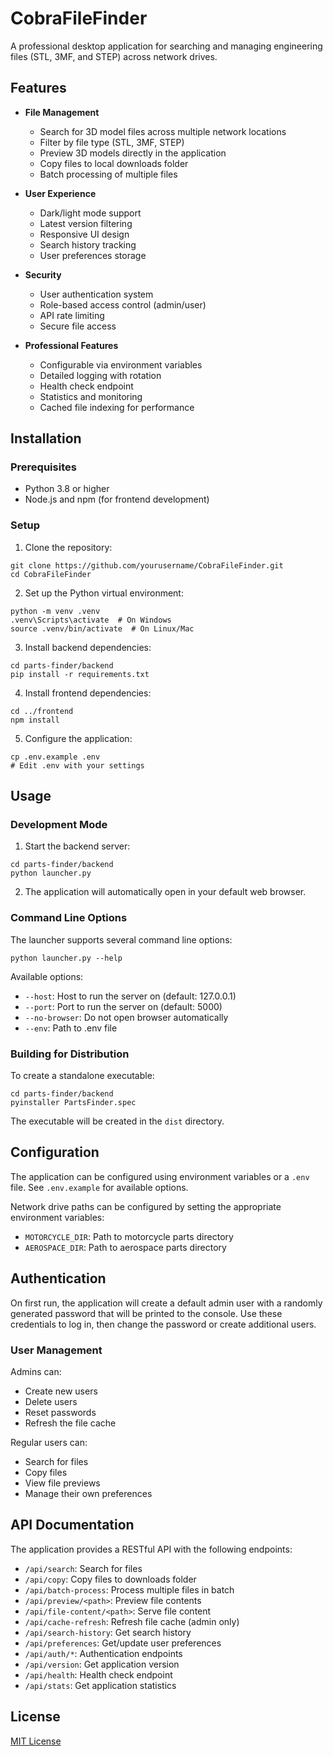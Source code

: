 # CobraFileFinder

A professional desktop application for searching and managing engineering files (STL, 3MF, and STEP) across network drives.

## Features

- **File Management**
  - Search for 3D model files across multiple network locations
  - Filter by file type (STL, 3MF, STEP)
  - Preview 3D models directly in the application
  - Copy files to local downloads folder
  - Batch processing of multiple files

- **User Experience**
  - Dark/light mode support
  - Latest version filtering
  - Responsive UI design
  - Search history tracking
  - User preferences storage

- **Security**
  - User authentication system
  - Role-based access control (admin/user)
  - API rate limiting
  - Secure file access

- **Professional Features**
  - Configurable via environment variables
  - Detailed logging with rotation
  - Health check endpoint
  - Statistics and monitoring
  - Cached file indexing for performance

## Installation

### Prerequisites
- Python 3.8 or higher
- Node.js and npm (for frontend development)

### Setup

1. Clone the repository:
```
git clone https://github.com/yourusername/CobraFileFinder.git
cd CobraFileFinder
```

2. Set up the Python virtual environment:
```
python -m venv .venv
.venv\Scripts\activate  # On Windows
source .venv/bin/activate  # On Linux/Mac
```

3. Install backend dependencies:
```
cd parts-finder/backend
pip install -r requirements.txt
```

4. Install frontend dependencies:
```
cd ../frontend
npm install
```

5. Configure the application:
```
cp .env.example .env
# Edit .env with your settings
```

## Usage

### Development Mode

1. Start the backend server:
```
cd parts-finder/backend
python launcher.py
```

2. The application will automatically open in your default web browser.

### Command Line Options

The launcher supports several command line options:

```
python launcher.py --help
```

Available options:
- `--host`: Host to run the server on (default: 127.0.0.1)
- `--port`: Port to run the server on (default: 5000)
- `--no-browser`: Do not open browser automatically
- `--env`: Path to .env file

### Building for Distribution

To create a standalone executable:

```
cd parts-finder/backend
pyinstaller PartsFinder.spec
```

The executable will be created in the `dist` directory.

## Configuration

The application can be configured using environment variables or a `.env` file. See `.env.example` for available options.

Network drive paths can be configured by setting the appropriate environment variables:
- `MOTORCYCLE_DIR`: Path to motorcycle parts directory
- `AEROSPACE_DIR`: Path to aerospace parts directory

## Authentication

On first run, the application will create a default admin user with a randomly generated password that will be printed to the console. Use these credentials to log in, then change the password or create additional users.

### User Management

Admins can:
- Create new users
- Delete users
- Reset passwords
- Refresh the file cache

Regular users can:
- Search for files
- Copy files
- View file previews
- Manage their own preferences

## API Documentation

The application provides a RESTful API with the following endpoints:

- `/api/search`: Search for files
- `/api/copy`: Copy files to downloads folder
- `/api/batch-process`: Process multiple files in batch
- `/api/preview/<path>`: Preview file contents
- `/api/file-content/<path>`: Serve file content
- `/api/cache-refresh`: Refresh file cache (admin only)
- `/api/search-history`: Get search history
- `/api/preferences`: Get/update user preferences
- `/api/auth/*`: Authentication endpoints
- `/api/version`: Get application version
- `/api/health`: Health check endpoint
- `/api/stats`: Get application statistics

## License

[MIT License](LICENSE)
